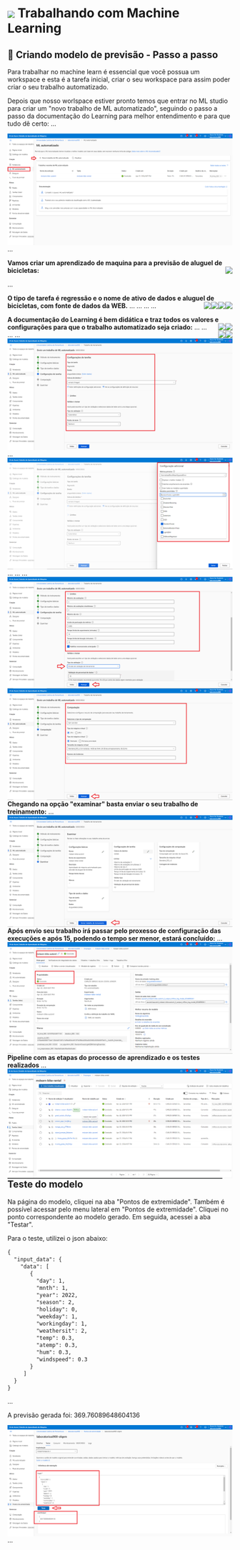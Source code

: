 <h1>
    <a href="https://www.dio.me/">
     <img align="center" width="60px" src="https://hermes.dio.me/lab_projects/badges/87d332d0-5198-4a2f-b159-38c8c2976954.png"></a>
    <span> Trabalhando com Machine Learning</span>
</h1>

## :rocket: Criando modelo de previsão - Passo a passo

Para trabalhar no machine learn é essencial que você possua um workspace e esta é a tarefa inicial, criar o seu workspace para assim poder criar o seu trabalho automatizado.

Depois que nosso worlspace estiver pronto temos que entrar no ML studio para criar um "novo trabalho de ML automatizado", seguindo o passo a passo da documentação do Learning para melhor entendimento e para que tudo dê certo:
... 

<img align="right" src="https://raw.githubusercontent.com/carlossilvacosta/Microsoft-Azure-AI-Fundamentals-DIO/main/Imagens/Trabalhando com Machine Learning - DP01/foto00.png" width=""/>

...

**Vamos criar um aprendizado de maquina para a previsão de aluguel de bicicletas:**
<img align="right" src="https://raw.githubusercontent.com/carlossilvacosta/Microsoft-Azure-AI-Fundamentals-DIO/main/Imagens/Trabalhando com Machine Learning - DP01/foto01.png" width=""/> 

... 

**O tipo de tarefa é regressão e o nome de ativo de dados e aluguel de bicicletas, com fonte de dados da WEB.**
<img align="right" src="https://raw.githubusercontent.com/carlossilvacosta/Microsoft-Azure-AI-Fundamentals-DIO/main/Imagens/Trabalhando com Machine Learning - DP01/foto02.png" width=""/> 
... 
<img align="right" src="https://raw.githubusercontent.com/carlossilvacosta/Microsoft-Azure-AI-Fundamentals-DIO/main/Imagens/Trabalhando com Machine Learning - DP01/foto03.png" width=""/> 
... 
<img align="right" src="https://raw.githubusercontent.com/carlossilvacosta/Microsoft-Azure-AI-Fundamentals-DIO/main/Imagens/Trabalhando com Machine Learning - DP01/foto04.png" width=""/> 
... 
<img align="right" src="https://raw.githubusercontent.com/carlossilvacosta/Microsoft-Azure-AI-Fundamentals-DIO/main/Imagens/Trabalhando com Machine Learning - DP01/foto05.png" width=""/> 
...

**A documentação do Learning é bem didática e traz todos os valores e configurações para que o trabalho automatizado seja criado:**
<img align="right" src="https://raw.githubusercontent.com/carlossilvacosta/Microsoft-Azure-AI-Fundamentals-DIO/main/Imagens/Trabalhando com Machine Learning - DP01/foto06.png" width=""/> 
... 
<img align="right" src="https://raw.githubusercontent.com/carlossilvacosta/Microsoft-Azure-AI-Fundamentals-DIO/main/Imagens/Trabalhando com Machine Learning - DP01/foto07.png" width=""/> 
...  
<img align="right" src="https://raw.githubusercontent.com/carlossilvacosta/Microsoft-Azure-AI-Fundamentals-DIO/main/Imagens/Trabalhando com Machine Learning - DP01/foto08.png" width=""/> 
... 
<img align="right" src="https://raw.githubusercontent.com/carlossilvacosta/Microsoft-Azure-AI-Fundamentals-DIO/main/Imagens/Trabalhando com Machine Learning - DP01/foto09.png" width=""/> 
...  
<img align="right" src="https://raw.githubusercontent.com/carlossilvacosta/Microsoft-Azure-AI-Fundamentals-DIO/main/Imagens/Trabalhando com Machine Learning - DP01/foto10.png" width=""/> 
...  
<img align="right" src="https://raw.githubusercontent.com/carlossilvacosta/Microsoft-Azure-AI-Fundamentals-DIO/main/Imagens/Trabalhando com Machine Learning - DP01/foto11.png" width=""/> 
...
<img align="right" src="https://raw.githubusercontent.com/carlossilvacosta/Microsoft-Azure-AI-Fundamentals-DIO/main/Imagens/Trabalhando com Machine Learning - DP01/foto12.png" width=""/> 
...
<img align="right" src="https://raw.githubusercontent.com/carlossilvacosta/Microsoft-Azure-AI-Fundamentals-DIO/main/Imagens/Trabalhando com Machine Learning - DP01/foto13.png" width=""/> 
...  

**Chegando na opção "examinar" basta enviar o seu trabalho de treinamento:**
<img align="right" src="https://raw.githubusercontent.com/carlossilvacosta/Microsoft-Azure-AI-Fundamentals-DIO/main/Imagens/Trabalhando com Machine Learning - DP01/foto14.png" width=""/> 
... 

**Após envio seu trabalho irá passar pelo proxesso de configuração das execuções e após 15, podendo o tempo ser menor, estará concluído:**
<img align="right" src="https://raw.githubusercontent.com/carlossilvacosta/Microsoft-Azure-AI-Fundamentals-DIO/main/Imagens/Trabalhando com Machine Learning - DP01/foto15.png" width=""/> 
...

**Pipeline com as etapas do processo de aprendizado e os testes realizados**
<img align="right" src="https://raw.githubusercontent.com/carlossilvacosta/Microsoft-Azure-AI-Fundamentals-DIO/main/Imagens/Trabalhando com Machine Learning - DP01/foto16.png" width=""/> 
...

## Teste do modelo

Na página do modelo, cliquei na aba "Pontos de extremidade". Também é possível acessar pelo menu lateral em "Pontos de extremidade". Cliquei no ponto correspondente ao modelo gerado. Em seguida, acessei a aba "Testar".

Para o teste, utilizei o json abaixo:

``` JASON
{
  "input_data": {
    "data": [
       {
         "day": 1,
         "mnth": 1,   
         "year": 2022,
         "season": 2,
         "holiday": 0,
         "weekday": 1,
         "workingday": 1,
         "weathersit": 2, 
         "temp": 0.3, 
         "atemp": 0.3,
         "hum": 0.3,
         "windspeed": 0.3 
       }
     ]
  }
}
```
 ...

A previsão gerada foi: 369.76089648604136

<img align="right" src="https://raw.githubusercontent.com/carlossilvacosta/Microsoft-Azure-AI-Fundamentals-DIO/main/Imagens/Trabalhando com Machine Learning - DP01/foto17.png" width=""/> 
...